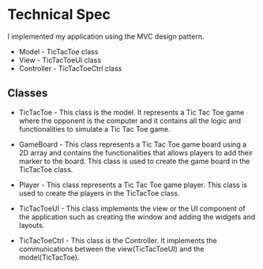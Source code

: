 # Technical Spec


I implemented my application using the MVC design pattern.
- Model - TicTacToe class
- View - TicTacToeUI class
- Controller - TicTacToeCtrl class

## Classes 
- TicTacToe - This class is the model. It represents a Tic Tac Toe game where the opponent is the computer and 
              it contains all the logic and functionalities to simulate a Tic Tac Toe game. 
              
- GameBoard - This class represents a Tic Tac Toe game board using a 2D array and contains the functionalities 
              that allows players to add their marker to the board. This class is used to create the game board
              in the TicTacToe class.
              
- Player - This class represents a Tic Tac Toe game player. This class is used to create the players
           in the TicTacToe class.
           
- TicTacToeUI - This class implements the view or the UI component of the application such as creating the window 
                and adding the widgets and layouts.

- TicTacToeCtrl - This class is the Controller. It implements the communications between the view(TicTacToeUI) and the model(TicTacToe).
